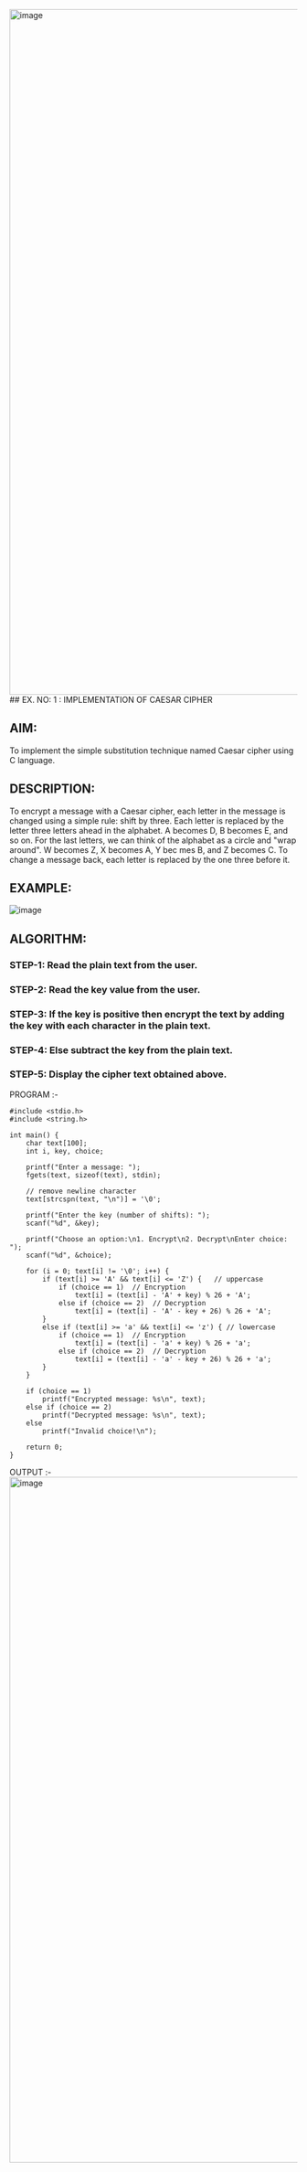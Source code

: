 <img width="1920" height="1200" alt="image" src="https://github.com/user-attachments/assets/764536f3-ed00-485a-aeb7-75da4ecf81ad" />## EX. NO: 1 : IMPLEMENTATION OF CAESAR CIPHER
 

## AIM:

To implement the simple substitution technique named Caesar cipher using C language.

## DESCRIPTION:

To encrypt a message with a Caesar cipher, each letter in the message is changed using a simple rule: shift by three. Each letter is replaced by the letter three letters ahead in the alphabet. A becomes D, B becomes E, and so on. For the last letters, we can think of the
alphabet as a circle and "wrap around". W becomes Z, X becomes A, Y bec mes B, and Z
becomes C. To change a message back, each letter is replaced by the one three before it.

## EXAMPLE:



![image](https://github.com/Hemamanigandan/CNS/assets/149653568/eb9c6c43-8c80-4cdd-b9d4-91705a311c79)


## ALGORITHM:

### STEP-1: Read the plain text from the user.
### STEP-2: Read the key value from the user.
### STEP-3: If the key is positive then encrypt the text by adding the key with each character in the plain text.
### STEP-4: Else subtract the key from the plain text.
### STEP-5: Display the cipher text obtained above.


PROGRAM :-
```
#include <stdio.h>
#include <string.h>

int main() {
    char text[100];
    int i, key, choice;

    printf("Enter a message: ");
    fgets(text, sizeof(text), stdin);

    // remove newline character
    text[strcspn(text, "\n")] = '\0';

    printf("Enter the key (number of shifts): ");
    scanf("%d", &key);

    printf("Choose an option:\n1. Encrypt\n2. Decrypt\nEnter choice: ");
    scanf("%d", &choice);

    for (i = 0; text[i] != '\0'; i++) {
        if (text[i] >= 'A' && text[i] <= 'Z') {   // uppercase
            if (choice == 1)  // Encryption
                text[i] = (text[i] - 'A' + key) % 26 + 'A';
            else if (choice == 2)  // Decryption
                text[i] = (text[i] - 'A' - key + 26) % 26 + 'A';
        }
        else if (text[i] >= 'a' && text[i] <= 'z') { // lowercase
            if (choice == 1)  // Encryption
                text[i] = (text[i] - 'a' + key) % 26 + 'a';
            else if (choice == 2)  // Decryption
                text[i] = (text[i] - 'a' - key + 26) % 26 + 'a';
        }
    }

    if (choice == 1)
        printf("Encrypted message: %s\n", text);
    else if (choice == 2)
        printf("Decrypted message: %s\n", text);
    else
        printf("Invalid choice!\n");

    return 0;
}

```


OUTPUT :-
<img width="1920" height="1200" alt="image" src="https://github.com/user-attachments/assets/50b8c865-fbc2-46ab-b5b9-526d489ac684" />

